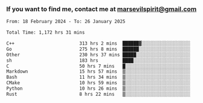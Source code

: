 ### If you want to find me, contact me at marsevilspirit@gmail.com

<!--
**marsevilspirit/marsevilspirit** is a ✨ _special_ ✨ repository because its `README.md` (this file) appears on your GitHub profile.

Here are some ideas to get you started:

- 🔭 I’m currently working on ...
- 🌱 I’m currently learning ...
- 👯 I’m looking to collaborate on ...
- 🤔 I’m looking for help with ...
- 💬 Ask me about ...
- 📫 How to reach me: ...
- 😄 Pronouns: ...
- ⚡ Fun fact: ...
-->
<!--START_SECTION:waka-->

```txt
From: 18 February 2024 - To: 26 January 2025

Total Time: 1,172 hrs 31 mins

C++                        313 hrs 2 mins  ██████▓░░░░░░░░░░░░░░░░░░   26.70 %
Go                         275 hrs 8 mins  ██████░░░░░░░░░░░░░░░░░░░   23.47 %
Other                      230 hrs 37 mins █████░░░░░░░░░░░░░░░░░░░░   19.67 %
sh                         183 hrs         ████░░░░░░░░░░░░░░░░░░░░░   15.61 %
C                          50 hrs 7 mins   █░░░░░░░░░░░░░░░░░░░░░░░░   04.27 %
Markdown                   15 hrs 57 mins  ▒░░░░░░░░░░░░░░░░░░░░░░░░   01.36 %
Bash                       11 hrs 34 mins  ▒░░░░░░░░░░░░░░░░░░░░░░░░   00.99 %
CMake                      10 hrs 59 mins  ▒░░░░░░░░░░░░░░░░░░░░░░░░   00.94 %
Python                     10 hrs 26 mins  ▒░░░░░░░░░░░░░░░░░░░░░░░░   00.89 %
Rust                       8 hrs 22 mins   ▒░░░░░░░░░░░░░░░░░░░░░░░░   00.71 %
```

<!--END_SECTION:waka-->
